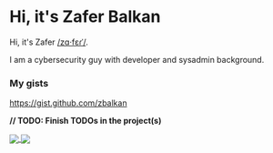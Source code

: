 # Hi, it's Zafer Balkan

Hi, it's Zafer [/zɑ·fɛɾˈ/](http://ipa-reader.xyz/?text=z%C9%91%C2%B7f%C9%9B%C9%BE%E2%80%99&voice=Filiz).

I am a cybersecurity guy with developer and sysadmin background.

### My gists

https://gist.github.com/zbalkan

**// TODO: Finish TODOs in the project(s)**

<a href="https://github.com/anuraghazra/github-readme-stats">
  <img align="center" src="https://github-readme-stats.vercel.app/api?username=zbalkan&count_private=true&show_icons=true&theme=dracula" />
</a>
<a href="https://github.com/anuraghazra/github-readme-stats">
  <img align="center" src="https://github-readme-stats.vercel.app/api/top-langs/?username=zbalkan&theme=dracula&exclude_repo=tzupdate,Elepheye,NetTime,zbalkan.github.io,sel4,cv" />
</a>
